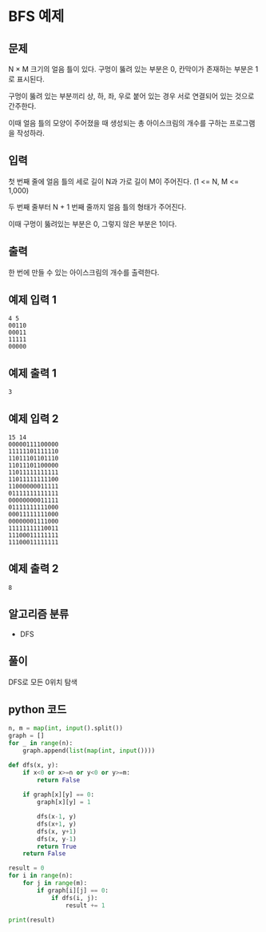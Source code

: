 # BFS 예제

## 문제

N × M 크기의 얼음 틀이 있다. 구멍이 뚫려 있는 부분은 0, 칸막이가 존재하는 부분은 1로 표시된다.

구멍이 뚫려 있는 부분끼리 상, 하, 좌, 우로 붙어 있는 경우 서로 연결되어 있는 것으로 간주한다.

이때 얼음 틀의 모양이 주어졌을 때 생성되는 총 아이스크림의 개수를 구하는 프로그램을 작성하라.

## 입력

첫 번째 줄에 얼음 틀의 세로 길이 N과 가로 길이 M이 주어진다. (1 <= N, M <= 1,000)

두 번째 줄부터 N + 1 번째 줄까지 얼음 틀의 형태가 주어진다.

이때 구멍이 뚫려있는 부분은 0, 그렇지 않은 부분은 1이다.

## 출력

한 번에 만들 수 있는 아이스크림의 개수를 출력한다.

## 예제 입력 1
    
    4 5
    00110
    00011
    11111
    00000

## 예제 출력 1

    3

## 예제 입력 2

    15 14
    00000111100000
    11111101111110
    11011101101110
    11011101100000
    11011111111111
    11011111111100
    11000000011111
    01111111111111
    00000000011111
    01111111111000
    00011111111000
    00000001111000
    11111111110011
    11100011111111
    11100011111111

## 예제 출력 2

    8

## 알고리즘 분류

- DFS

## 풀이

DFS로 모든 0위치 탐색

## python 코드

```python
n, m = map(int, input().split())
graph = []
for _ in range(n):
    graph.append(list(map(int, input())))

def dfs(x, y):
    if x<0 or x>=n or y<0 or y>=m:
        return False
    
    if graph[x][y] == 0:
        graph[x][y] = 1

        dfs(x-1, y)
        dfs(x+1, y)
        dfs(x, y+1)
        dfs(x, y-1)
        return True
    return False

result = 0
for i in range(n):
    for j in range(m):
        if graph[i][j] == 0:
            if dfs(i, j):
                result += 1

print(result)
```